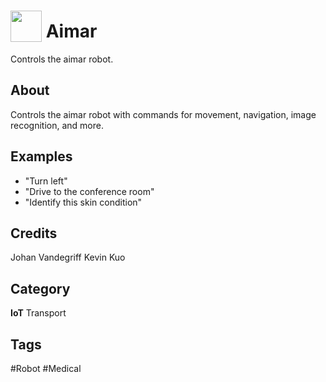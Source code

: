 # <img src="https://raw.githack.com/FortAwesome/Font-Awesome/master/svgs/solid/robot.svg" card_color="#40DBB0" width="50" height="50" style="vertical-align:bottom"/> Aimar
Controls the aimar robot.

## About
Controls the aimar robot with commands for movement, navigation, image recognition, and more.

## Examples
* "Turn left"
* "Drive to the conference room"
* "Identify this skin condition"

## Credits
Johan Vandegriff
Kevin Kuo

## Category
**IoT**
Transport

## Tags
#Robot
#Medical

